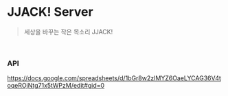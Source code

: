 JJACK! Server
================
>세상을 바꾸는 작은 목소리 JJACK! 

<br>

### API
https://docs.google.com/spreadsheets/d/1bGr8w2zIMYZ6OaeLYCAG36V4toqeROjNtg71x5tWPzM/edit#gid=0
